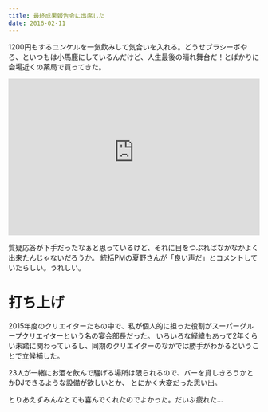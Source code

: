 ```yaml
---
title: 最終成果報告会に出席した
date: 2016-02-11
---
```


1200円もするユンケルを一気飲みして気合いを入れる。どうせプラシーボやろ、といつもは小馬鹿にしているんだけど、人生最後の晴れ舞台だ！とばかりに会場近くの薬局で買ってきた。

<iframe width="100%" height="315" src="https://www.youtube-nocookie.com/embed/cEENNrBPiIE?rel=0&amp;showinfo=0" frameborder="0" allowfullscreen noci></iframe>

質疑応答が下手だったなぁと思っているけど、それに目をつぶればなかなかよく出来たんじゃないだろうか。
統括PMの夏野さんが「良い声だ」とコメントしていたらしい。うれしい。


# 打ち上げ
2015年度のクリエイターたちの中で、私が個人的に担った役割がスーパーグループクリエイターという名の宴会部長だった。
いろいろな経緯もあって2年くらい未踏に関わっているし、同期のクリエイターのなかでは勝手がわかるということで立候補した。

23人が一緒にお酒を飲んで騒げる場所は限られるので、バーを貸しきろうかとかDJできるような設備が欲しいとか、
とにかく大変だった思い出。

とりあえずみんなとても喜んでくれたのでよかった。だいぶ疲れた…
